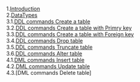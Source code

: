 1.[Introduction]( https://github.com/shirishaVenkateshwarRao/MSQL1/blob/master/Introduction) <br>
2.[DataTypes](https://github.com/shirishaVenkateshwarRao/MSQL1/blob/master/DataTypes) <br>
3.1.[DDL commands Create a table](https://github.com/shirishaVenkateshwarRao/MSQL1/blob/master/DDL%20commands/Create%20a%20table) <br>
3.2.[DDL commands Create a table with Primry key](https://github.com/shirishaVenkateshwarRao/MSQL1/blob/master/DDL%20commands/Create%20table%20with%20primary%20key) <br>
3.3.[DDL commands Create a table with Foreign key](https://github.com/shirishaVenkateshwarRao/MSQL1/blob/master/DDL%20commands/Create%20table%20with%20Foreign%20key) <br>
3.4.[DDL commands Drop table](https://github.com/shirishaVenkateshwarRao/MSQL1/blob/master/DDL%20commands/Drop%20table)<br>
3.5.[DDL commands Truncate table](https://github.com/shirishaVenkateshwarRao/MSQL1/blob/master/DDL%20commands/Truncate%20table) 
<br>
3.6.[DDL commands Alter table](https://github.com/shirishaVenkateshwarRao/MSQL1/blob/master/DDL%20commands/Alter%20table) <br>
4.1.[DML commands Insert table](https://github.com/shirishaVenkateshwarRao/MSQL1/blob/master/DML%20commands/Insert%20table) <br>
4.2.[DML commands Update table](https://github.com/shirishaVenkateshwarRao/MSQL1/blob/master/DML%20commands/Update%20table) <br>
4.3.[DML commands Delete table]
